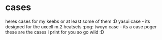 # cases
heres cases for my keebs or at least some of them :D
yasui case - its designed for the uxcell m.2 heatsets :pog:
twoyo case - its a case poger
these are the cases i print for you so go wild :D